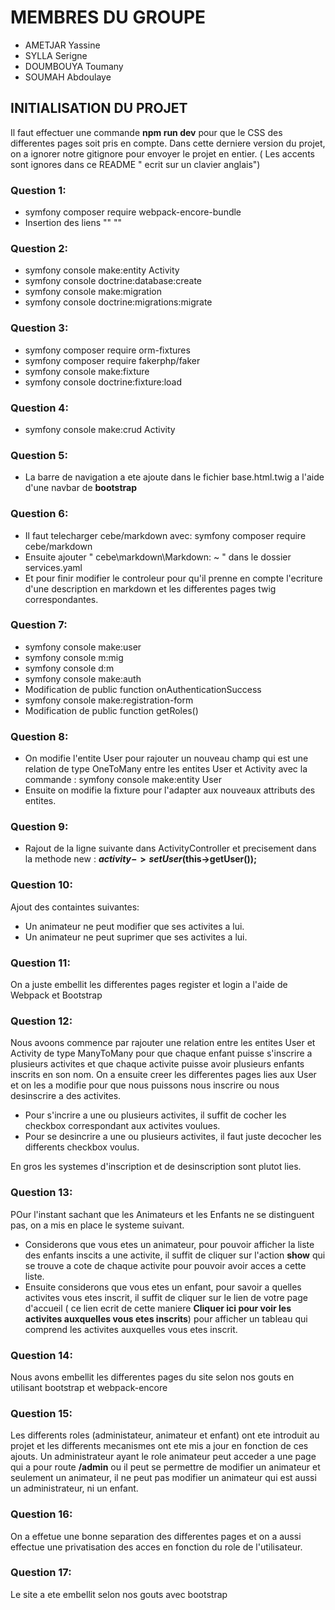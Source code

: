# MEMBRES DU GROUPE
* AMETJAR Yassine
* SYLLA Serigne 
* DOUMBOUYA Toumany
* SOUMAH Abdoulaye


## INITIALISATION DU PROJET
Il faut effectuer une commande **npm run dev** pour que le CSS des differentes pages soit pris en compte.
Dans cette derniere version du projet, on a ignorer notre gitignore pour envoyer le projet en entier.
( Les accents sont ignores dans ce README " ecrit sur un clavier anglais")

### Question 1:
* symfony composer require webpack-encore-bundle
* Insertion des liens
  "<link href="https://cdn.jsdelivr.net/npm/bootstrap@5.1.3/dist/css/bootstrap.min.css" rel="stylesheet" integrity="sha384-1BmE4kWBq78iYhFldvKuhfTAU6auU8tT94WrHftjDbrCEXSU1oBoqyl2QvZ6jIW3" crossorigin="anonymous">"
  "<script src="https://cdn.jsdelivr.net/npm/bootstrap@5.1.3/dist/js/bootstrap.bundle.min.js" integrity="sha384-ka7Sk0Gln4gmtz2MlQnikT1wXgYsOg+OMhuP+IlRH9sENBO0LRn5q+8nbTov4+1p" crossorigin="anonymous"></script>"

### Question 2:
* symfony console make:entity Activity
* symfony console doctrine:database:create
* symfony console make:migration
* symfony console doctrine:migrations:migrate


### Question 3:
* symfony composer require orm-fixtures
* symfony composer require fakerphp/faker
* symfony console make:fixture
* symfony console doctrine:fixture:load

### Question 4:
* symfony console make:crud Activity

### Question 5:
* La barre de navigation a ete ajoute dans le fichier base.html.twig a l'aide d'une navbar de **bootstrap**

### Question 6:
* Il faut telecharger cebe/markdown avec: symfony composer require cebe/markdown
* Ensuite ajouter " cebe\markdown\Markdown: ~ " dans le dossier services.yaml
* Et pour finir modifier le controleur pour qu'il prenne en compte l'ecriture d'une description en markdown et les differentes pages twig correspondantes.


### Question 7:
* symfony console make:user
* symfony console m:mig
* symfony console d:m
* symfony console make:auth
* Modification de public function onAuthenticationSuccess
* symfony console make:registration-form
* Modification de public function getRoles()

### Question 8:
* On modifie l'entite User pour rajouter un nouveau champ qui est une relation de type OneToMany entre les entites User et Activity avec la commande : symfony console make:entity User
* Ensuite on modifie la fixture pour l'adapter aux nouveaux attributs des entites.

### Question 9:
* Rajout de la ligne suivante dans ActivityController et precisement dans la methode new : **$activity->setUser($this->getUser());**

### Question 10:
Ajout des containtes suivantes:
* Un animateur ne peut modifier que ses activites a lui.
* Un animateur ne peut suprimer que ses activites a lui.

### Question 11:
On a juste embellit les differentes pages register et login a l'aide de Webpack et Bootstrap

### Question 12:
Nous avoons commence par rajouter une relation entre les entites User et Activity de type ManyToMany pour que chaque enfant puisse s'inscrire a plusieurs activites et que chaque activite puisse avoir plusieurs enfants inscrits en son nom.
On a ensuite creer les differentes pages lies aux User et on les a modifie pour que nous puissons nous inscrire ou nous desinscrire a des activites.

* Pour s'incrire a une ou plusieurs activites, il suffit de cocher les checkbox correspondant aux activites voulues.
* Pour se desincrire a une ou plusieurs activites, il faut juste decocher les differents checkbox voulus.

En gros les systemes d'inscription et de desinscription sont plutot lies.

### Question 13:
POur l'instant sachant que les Animateurs et les Enfants ne se distinguent pas, on a mis en place le systeme suivant.
* Considerons que vous etes un animateur, pour pouvoir afficher la liste des enfants inscits a une activite, il suffit de cliquer sur l'action **show** qui se trouve a cote de chaque activite pour pouvoir avoir acces a cette liste.
* Ensuite considerons que vous etes un enfant, pour savoir a quelles activites vous etes inscrit, il suffit de cliquer sur le lien de votre page d'accueil ( ce lien ecrit de cette maniere **Cliquer ici pour voir les activites auxquelles vous etes inscrits**) pour afficher un tableau qui comprend les activites auxquelles vous etes inscrit.

### Question 14:
Nous avons embellit les differentes pages du site selon nos gouts en utilisant bootstrap et webpack-encore

### Question 15:
Les differents roles (administateur, animateur et enfant) ont ete introduit au projet et les differents mecanismes ont ete mis a jour en fonction de ces ajouts. Un administrateur ayant le role animateur peut acceder a une page qui a pour route **/admin** ou il peut se permettre de modifier un animateur et seulement un animateur, il ne peut pas modifier un animateur qui est aussi un administrateur, ni un enfant.

### Question 16:
On a effetue une bonne separation des differentes pages et on a aussi effectue une privatisation des acces en fonction du role de l'utilisateur.

### Question 17: 
Le site a ete embellit selon nos gouts avec bootstrap